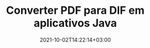 ---
############################# Static ############################
layout: "autogen-gist"
date: 2021-10-02T14:22:14+03:00
draft: false
path: "pt/total/java/conversion/pdf-to-dif/"
other_out_formats: "DOC DOCX DOCM DOT DOTX DOTM TXT RTF HTML HTM MHTML MHT XLS XLSX XLSM XLSB XLT XLTX XLTM XLAM CSV TSV DIF SXC FODS PPT PPTX PPTM PPS PPSX PPSM POT POTX POTM ODT OTT OTP ODP ODS EMZ WMZ SVG SVGZ XPS TEX DCM WMF EMF BMP PNG GIF JPEG TIFF ICO WEBP JP2 TGA PSB PSD EPUB MD DICOM FODP JPG"
ad_headline: "Converter PDF para DIF | Java"
ad_description: "A solução de conversão de documentos PDF para DIF mais precisa para aplicativos Java."

############################# Head ############################
head_title: "Converter PDF para DIF em Java – API de conversão de PDF"
head_description: "Converta PDF para DIF em aplicativos Java. API de conversão rápida e precisa de PDF para DIF para Java para converter PDF em documentos, imagens e mais de 100 outros formatos de arquivo."

############################# Header ############################
title: "Converter PDF para DIF em aplicativos Java"
description: "Converta arquivos PDF para DIF em aplicativos Java usando recursos flexíveis de conversão de documentos para manipular a aparência do formato do documento convertido. Converta facilmente todo o documento de uma só vez ou escolha páginas específicas do arquivo PDF com base nos números de página ou intervalos de páginas seletivos e converta para uma ampla variedade de formatos de documentos suportados, como documentos de processamento de texto, planilhas do Excel, apresentações do PowerPoint, Photoshop, eBook, web e imagens."

############################# SubMenu ############################
submenu:
    enable: false

############################# Content ############################
content:
    enable: true
    block:
    - title_left: "Como converter PDF para DIF em Java"
      content_left: |
          Execute arquivos PDF para conversão de arquivos DIF em Java usando três etapas simples. Usando o exemplo de código abaixo - visualize o documento convertido como está ou renderize-o para visualizar como um arquivo HTML sem instalar nenhum software externo.

          -   Crie uma nova instância da classe **Converter** e carregue o arquivo PDF
          -   Defina **ConvertOptions** para o tipo de arquivo DIF
          -   Chame o método **Convert** da instância de classe **Converter** para conversão em DIF
          -   Definir opções para visualizador de HTML
          -   Crie o objeto **Viewer** para visualizar o DIF convertido como HTML
          
      title_right: "Instruções de download e instalação"
      content_right: |
          Você precisa dos namespaces `GroupDocs.Conversion` e `GroupDocs.Viewer` para converter entre mais de 100 documentos e formatos de arquivo de imagem como PDF, Microsoft Word, Excel, PowerPoint, Project, Visio, Outlook, HTML e diagramas. Explore outras [APIs Java para documentos do Office](https://products.conholdate.com/total/java/) oferecidas pela Conholdate.Total.
          
          Obtenha os respectivos arquivos de montagem do [Transferências](https://downloads.conholdate.com/total/java) ou busque o pacote inteiro do [Maven](https://repository.conholdate.com/webapp/#/artifacts/browse/tree/General/repo) para adicionar `Conholdate.Total` diretamente em sua área de trabalho.
          
      gisthash: "1b2b5b5a97415ef538ac358347f27174"
      gistfile: "pdf-to-word-conversion-in-java-and-html-viewer.java"

    - title_left: "Converter PDF para documentos do Word em Java"
      content_left: |
          Fica mais fácil converter de PDF para um documento do Word em aplicativos baseados em Java com APIs Conholdate.Total. O arquivo PDF se transforma perfeitamente em um arquivo Word (DOCX) e oferece suporte a um conjunto adicional de recursos de formatação de documentos para personalizar o layout do arquivo de saída para atender às suas necessidades. Você pode editar facilmente o conteúdo, como texto, tabelas, imagens e listas do documento Word convertido.

          -   Crie uma nova instância da classe **Converter** e carregue **PDF** como arquivo de entrada
          -   Instancie **WordProcessingConvertOptions** como a opção de conversão
          -   Chame o método **Convert** da instância de classe **Converter** para conversão em **DOCX**
          
      title_right: "Extração de informações do documento de origem"
      content_right: |
          O recurso de extração de informações de documentos não apenas permite obter as informações básicas sobre o arquivo do documento de origem, mas também suporta a extração de algumas informações valiosas específicas do formato de arquivo, como datas de início e término de um arquivo do Microsoft Project, quaisquer restrições de impressão em um documento PDF, lista de pastas incluídas em um arquivo de dados do Outlook etc.

          Converta formatos de arquivo de documentos populares em diferentes sistemas operacionais, como Windows, Linux ou macOS, enquanto usa ambientes de desenvolvimento como NetBeans, IntelliJ IDEA e Eclipse.
          
      gisthash: "1b2b5b5a97415ef538ac358347f27174"
      gistfile: "pdf-to-word-conversion.java"

    - title_left: "Converter PDF para Excel em Java"
      content_left: |
          Transforme planilhas de PDF em Excel usando algumas linhas de código Java. O conteúdo de um arquivo PDF é convertido em linhas e colunas de uma planilha do Excel que pode ser editada facilmente conforme sua necessidade. Um arquivo PDF pode ser convertido nesses formatos de planilha (XLS, XLSX, XLSM, XLSB, XLTX, XLT), OpenDocument (ODS, OTS) e Apple iWork Numbers.

          -   Crie uma nova instância da classe **Converter** e carregue **PDF** como arquivo de entrada
          -   Instancie **SpreadsheetConvertOptions** como a opção de conversão
          -   Chame o método **Convert** da instância de classe **Converter** para conversão em **XLSX**
        
      title_right: "Cache de resultados de documentos convertidos"
      content_right: |
          Em alguns casos, o tamanho do documento convertido é maior e leva tempo para ser convertido. A biblioteca de conversão de documentos oferece o recurso de cache para gerenciar com eficiência tais situações e acelerar o processo de conversão repetitivo. Habilite a interface ICache para trabalhar com implementação de cache personalizada usando o ponto de extensão e controle a conversão de cache, como preferir.

          O resultado da conversão é salvo na unidade local por padrão, mas qualquer tipo de armazenamento em cache pode ser suportado pela implementação das interfaces apropriadas, como Amazon S3, Dropbox, Google Drive, Windows Azure, Reddis ou qualquer outra.
          
      gisthash: "1b2b5b5a97415ef538ac358347f27174"
      gistfile: "pdf-to-excel-conversion.java"

    - title_left: "Converter PDF para PowerPoint em Java"
      content_left: |
          Converter slides de PDF para PowerPoint (PPT, PPTX) é mais rápido com o Conholdate.Total para APIs Java. Uma vez convertido, você pode editar facilmente as apresentações e slides do PowerPoint no Microsoft PowerPoint.

          -   Crie uma nova instância da classe **Converter** e carregue **PDF** como arquivo de entrada
          -   Instancie **PresentationConvertOptions** como a opção de conversão
          -   Chame o método **Convert** da instância de classe **Converter** para conversão em **PPTX**
          
      title_right: "Carregar e converter documentos localizados remotamente"
      content_right: |
          Usando Conholdate.Total para Java – os desenvolvedores podem carregar e converter documentos de vários locais remotos e recursos de armazenamento de documentos na nuvem, como Amazon S3, Microsoft Azure Blob, FTP, disco local, fluxo ou uma URL simples. Você só precisa especificar o método para obter o fluxo de documentos localizado remotamente e, em seguida, passá-lo para a classe Converter como construtor.
          
          A [Biblioteca de conversão Java PDF](https://products.groupdocs.com/conversion/java/) também suporta o carregamento e a conversão de documentos protegidos por senha em seus aplicativos baseados em Java.
          
      gisthash: "1b2b5b5a97415ef538ac358347f27174"
      gistfile: "pdf-to-powerpoint-conversion.java"

    - title_left: "Converter PDF em Imagens em Java"
      content_left: |
          Converta PDF para formatos de imagem como JPG, PNG, GIF, BMP, TIFF e muitos outros com qualidade e resolução de imagem precisas. Transforme o arquivo PDF inteiro ou escolha entre algumas páginas selecionadas para converter nas imagens.

          -   Crie uma nova instância da classe **Converter** e carregue **PDF** como arquivo de entrada
          -   Declare o delegado **SavePageStream** para salvar a página do documento convertido no fluxo
          -   Especifique **JPG** como o formato de saída desejado passando o objeto **ImageConvertOptions** para ele
          -   Chame o método **Convert** da instância de classe **Converter** para conversão em **JPG**
          
      title_right: "Adicionar marcas d'água de texto ou imagem a documentos"
      content_right: |
          Converta documentos com precisão exatamente como o arquivo original e aplique marcas d'água de texto ou imagem às páginas do documento convertido. Carimbe as marcas d'água de forma inteligente usando um punhado de opções de marca d'água para gerenciar fonte, cor, largura, altura, ângulo de rotação, transparência e colocar a marca d'água no plano de fundo das páginas do documento.
          
          A detecção automática do formato do documento de origem é outro recurso útil para recuperar a própria extensão do arquivo em alguns casos em que o arquivo de origem é apresentado na forma de fluxo de bytes. Os desenvolvedores também podem obter uma lista completa de todos os formatos de conversão suportados ao converter um documento em outro formato de arquivo chamando o método **GetPossibleConversions** do objeto Converter.
          
      gisthash: "1b2b5b5a97415ef538ac358347f27174"
      gistfile: "pdf-to-image-conversion.java"

############################# About Formats ############################
about_formats:
    enable: false
############################# More Formats ############################
more_formats:
    enable: true
    auto: false
    other_out_formats: DOC DOCX DOCM DOT DOTX DOTM TXT RTF HTML HTM MHTML MHT XLS XLSX XLSM XLSB XLT XLTX XLTM XLAM CSV TSV DIF SXC FODS PPT PPTX PPTM PPS PPSX PPSM POT POTX POTM ODT OTT OTP ODP ODS EMZ WMZ SVG SVGZ XPS TEX DCM WMF EMF BMP PNG GIF JPEG TIFF ICO WEBP JP2 TGA PSB PSD EPUB MD DICOM FODP JPG
############################# Back to top ###############################
back_to_top:
  enable: true
---